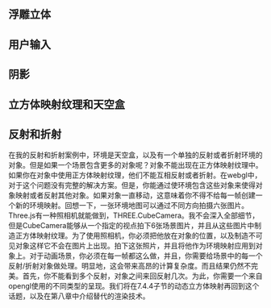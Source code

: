 ## 浮雕立体

## 用户输入

## 阴影

## 立方体映射纹理和天空盒

## 反射和折射

在我的反射和折射案例中，环境是天空盒，以及有一个单独的反射或者折射环境的对象。但是如果一个场景包含更多的对象呢？对象不能出现在正方体映射纹理中。如果你在对象中使用正方体映射纹理，他们不能互相反射或者折射。在webgl中，对于这个问题没有完整的解决方案。但是，你能通过使环境包含这些对象来使得对象映射或者反射其他对象。如果对象一直移动，这意味着你不得不给每一帧创建一个新的环境映射。回想一下，一张环境地图可以通过不同方向拍摄六张图片。Three.js有一种照相机就能做到，THREE.CubeCamera。我不会深入全部细节，但是CubeCamera能够从一个指定的视点拍下6张场景图片，并且从这些图片中制造正方体映射纹理。为了使用照相机，你必须把他放在对象的位置，以及制造不可见对象这样它不会在图片上出现。拍下这张照片，并且将他作为环境映射应用到对象上。对于动画场景，你必须在每一帧都这么做，并且，你需要给场景中的每一个反射/折射对象做处理。明显地，这会带来高昂的计算复杂度。而且结果仍然不完美。首先，你不能看到多个反射，对象之间来回反射几次。为此，你需要一个来自opengl使用的不同类型的呈现。我们将在7.4.4子节的动态立方体映射再回到这个话题，以及在第八章中介绍替代的渲染技术。